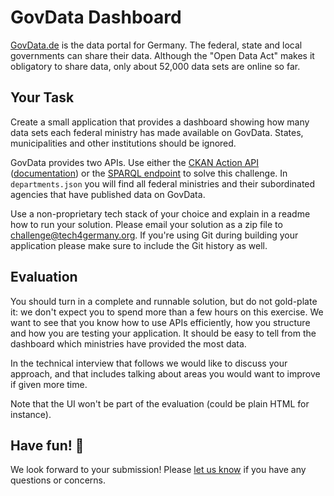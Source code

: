# GovData Dashboard

[GovData.de](https://www.govdata.de/) is the data portal for Germany. The federal, state and local governments can share their data. Although the "Open Data Act" makes it obligatory to share data, only about 52,000 data sets are online so far.

## Your Task

Create a small application that provides a dashboard showing how many data sets each federal ministry has made available on GovData. States, municipalities and other institutions should be ignored.

GovData provides two APIs. Use either the [CKAN Action API](https://www.govdata.de/ckan/api/3) ([documentation](https://docs.ckan.org/en/2.9/api/index.html#get-able-api-functions)) or the [SPARQL endpoint](https://www.govdata.de/web/guest/sparql-assistent) to solve this challenge. In `departments.json` you will find all federal ministries and their subordinated agencies that have published data on GovData.

Use a non-proprietary tech stack of your choice and explain in a readme how to run your solution. Please email your solution as a zip file to [challenge@tech4germany.org](mailto:challenge@tech4germany.org). If you're using
Git during building your application please make sure to include the Git history as well.

## Evaluation

You should turn in a complete and runnable solution, but do not gold-plate it: we don't expect you to spend more than a few hours on this exercise. We want to see that you know how to use APIs efficiently, how you structure and how you are testing your application. It should be easy to tell from the dashboard which ministries have provided the most data.

In the technical interview that follows we would like to discuss your approach, and that includes talking about areas you would want to improve if given more time.

Note that the UI won't be part of the evaluation (could be plain HTML for instance).

## Have fun! 🚀

We look forward to your submission! Please [let us know](mailto:challenge@tech4germany.org) if you have any questions or concerns.

